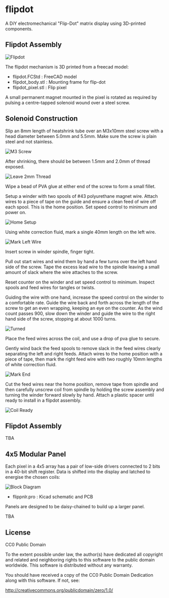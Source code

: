 # flipdot

A DiY electromechanical "Flip-Dot" matrix 
display using 3D-printed components.

## Flipdot Assembly

![Flipdot](images/fd_single.jpg "Flipdot")

The flipdot mechanism is 3D printed from a freecad model:

 - flipdot.FCStd : FreeCAD model
 - flipdot_body.stl : Mounting frame for flip-dot
 - flipdot_pixel.stl : Flip pixel

A small permanent magnet mounted in the pixel is rotated as required by
pulsing a centre-tapped solenoid wound over a steel screw.

## Solenoid Construction

Slip an 8mm length of heatshrink tube over an M3x10mm steel screw with
a head diameter between 5.0mm and 5.5mm. Make sure the screw is plain
steel and not stainless.

![M3 Screw](images/coil_01_materials.jpg "M3 Screw")

After shrinking, there should be between 1.5mm and 2.0mm of thread exposed.

![Leave 2mm Thread](images/coil_02_shrink.jpg "Leave 2mm Thread")

Wipe a bead of PVA glue at either end of the screw to form a small
fillet.

Setup a winder with two spools of #43 polyurethane magnet wire.
Attach wires to a piece of tape on the guide and ensure a clean
feed of wire off each spool. This is the home position. Set speed
control to minimum and power on.

![Home Setup](images/home_setup.jpg "Home Setup")

Using white correction fluid, mark a single 40mm length on the left wire.

![Mark Left Wire](images/mark_left_wire.jpg "Mark Left Wire")

Insert screw in winder spindle, finger tight.

Pull out start wires and wind them by hand a few turns over the
left hand side of the screw. Tape the excess lead wire to the spindle
leaving a small amount of slack where the wire attaches to the
screw.

Reset counter on the winder and set speed control to minimum.
Inspect spools and feed wires for tangles or twists.

Guiding the wire with one hand, increase the speed control on the winder
to a comfortable rate. Guide the wire back and forth across the length of
the screw to get an even wrapping, keeping an eye on the counter. As
the wind count passes 900, slow down the winder and guide the wire to
the right hand side of the screw, stopping at about 1000 turns.

![Turned](images/turned.jpg "Turned")

Place the feed wires across the coil, and use a drop of pva glue to
secure.

Gently wind back the feed spools to remove slack in the feed wires
clearly separating the left and right feeds. Attach wires to the home
position with a piece of tape, then mark the right feed wire with
two roughly 10mm lengths of white correction fluid.

![Mark End](images/mark_end.jpg "Mark End")

Cut the feed wires near the home position, remove tape from spindle
and then carefully unscrew coil from spindle by holding the screw
assembly and turning the winder forward slowly by hand. Attach a 
plastic spacer until ready to install in a flipdot assembly.

![Coil Ready](images/coil_ready.jpg "Coil Ready")

## Flipdot Assembly

TBA

## 4x5 Modular Panel

Each pixel in a 4x5 array has a pair of low-side drivers connected
to 2 bits in a 40-bit shift register. Data is shifted into the display
and latched to energise the chosen coils:

![Block Diagram](images/flippnlr_block.svg "Simplified Schematic")

 - flippnlr.pro : Kicad schematic and PCB

Panels are designed to be daisy-chained to build up a larger panel.

TBA

## License

CC0 Public Domain

To the extent possible under law, the author(s) have dedicated
all copyright and related and neighboring rights to this software
to the public domain worldwide. This software is distributed
without any warranty.

You should have received a copy of the CC0 Public Domain Dedication
along with this software. If not, see:

http://creativecommons.org/publicdomain/zero/1.0/

